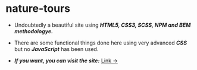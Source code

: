# nature-tours #

* Undoubtedly a beautiful site using ___HTML5, CSS3, SCSS, NPM and BEM methodologye.___

* There are some functional things done here using very advanced ___CSS___ but no ___JavaScript___ has been used.

* ___If you want, you can visit the site:___  [Link &rarr;](https://asif-newaz.github.io/nature-tours/)
